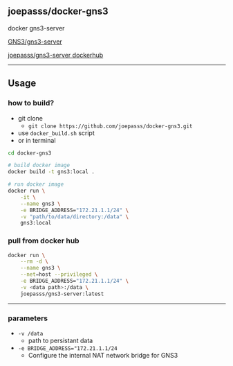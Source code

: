 ## joepasss/docker-gns3

docker gns3-server

[GNS3/gns3-server](https://github.com/GNS3/gns3-server)

[joepasss/gns3-server dockerhub](https://hub.docker.com/repository/docker/joepasss/gns3-server)

---

## Usage

### how to build?

* git clone
    * `git clone https://github.com/joepasss/docker-gns3.git`
* use `docker_build.sh` script
* or in terminal

``` bash
cd docker-gns3

# build docker image
docker build -t gns3:local .

# run docker image
docker run \
    -it \
    --name gns3 \
    -e BRIDGE_ADDRESS="172.21.1.1/24" \
    -v "path/to/data/directory:/data" \
    gns3:local
```

### pull from docker hub

``` bash
docker run \
    --rm -d \
    --name gns3 \
    --net=host --privileged \
    -e BRIDGE_ADDRESS="172.21.1.1/24" \
    -v <data path>:/data \
    joepasss/gns3-server:latest
```

---

### parameters

* `-v /data`
    * path to persistant data
* `-e BRIDGE_ADDRESS="172.21.1.1/24`
    * Configure the internal NAT network bridge for GNS3
